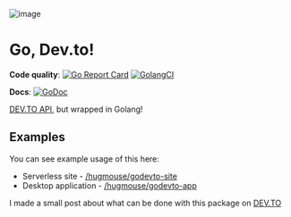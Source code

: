 ![image](https://repository-images.githubusercontent.com/214153803/826f7500-ef77-11e9-9862-4450523990c0)
# Go, Dev.to!
**Code quality**: 
[![Go Report Card](https://goreportcard.com/badge/github.com/hugmouse/godevto)](https://goreportcard.com/report/github.com/hugmouse/godevto)
[![GolangCI](https://golangci.com/badges/github.com/golangci/golangci-web.svg)](https://golangci.com/r/github.com/hugmouse/godevto)

**Docs**: 
[![GoDoc](https://godoc.org/github.com/hugmouse/godevto?status.svg)](https://godoc.org/github.com/hugmouse/godevto)

[DEV.TO API](docs.dev.to), but wrapped in Golang!

## Examples

You can see example usage of this here:
* Serverless site - [/hugmouse/godevto-site](https://github.com/hugmouse/godevto-site)
* Desktop application - [/hugmouse/godevto-app](https://github.com/hugmouse/godevto-app)

I made a small post about what can be done with this package on [DEV.TO](https://dev.to/hugmouse/i-made-the-go-api-for-dev-to-3lko)
